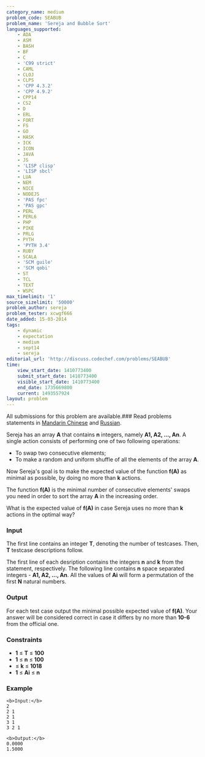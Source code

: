 ```yaml
---
category_name: medium
problem_code: SEABUB
problem_name: 'Sereja and Bubble Sort'
languages_supported:
    - ADA
    - ASM
    - BASH
    - BF
    - C
    - 'C99 strict'
    - CAML
    - CLOJ
    - CLPS
    - 'CPP 4.3.2'
    - 'CPP 4.9.2'
    - CPP14
    - CS2
    - D
    - ERL
    - FORT
    - FS
    - GO
    - HASK
    - ICK
    - ICON
    - JAVA
    - JS
    - 'LISP clisp'
    - 'LISP sbcl'
    - LUA
    - NEM
    - NICE
    - NODEJS
    - 'PAS fpc'
    - 'PAS gpc'
    - PERL
    - PERL6
    - PHP
    - PIKE
    - PRLG
    - PYTH
    - 'PYTH 3.4'
    - RUBY
    - SCALA
    - 'SCM guile'
    - 'SCM qobi'
    - ST
    - TCL
    - TEXT
    - WSPC
max_timelimit: '1'
source_sizelimit: '50000'
problem_author: sereja
problem_tester: xcwgf666
date_added: 15-03-2014
tags:
    - dynamic
    - expectation
    - medium
    - sept14
    - sereja
editorial_url: 'http://discuss.codechef.com/problems/SEABUB'
time:
    view_start_date: 1410773400
    submit_start_date: 1410773400
    visible_start_date: 1410773400
    end_date: 1735669800
    current: 1493557924
layout: problem
---
```

All submissions for this problem are available.###  Read problems statements in [Mandarin Chinese](http://www.codechef.com/download/translated/SEPT14/mandarin/SEABUB.pdf) and [Russian](http://www.codechef.com/download/translated/SEPT14/russian/SEABUB.pdf).

Sereja has an array **A** that contains **n** integers, namely **A1, A2, ..., An**. A single action consists of performing one of two following operations:

- To swap two consecutive elements;
- To make a random and uniform shuffle of all the elements of the array **A**.

Now Sereja's goal is to make the expected value of the function **f(A)** as minimal as possible, by doing no more than **k** actions.

The function **f(A)** is the minimal number of consecutive elements' swaps you need in order to sort the array **A** in the increasing order.

What is the expected value of **f(A)** in case Sereja uses no more than **k** actions in the optimal way?

### Input

The first line contains an integer **T**, denoting the number of testcases. Then, **T** testcase descriptions follow.

The first line of each desription contains the integers **n** and **k** from the statement, respectively. The following line contains **n** space separated integers - **A1, A2, ..., An**. All the values of **Ai** will form a permutation of the first **N** natural numbers.

### Output

For each test case output the minimal possible expected value of **f(A)**. Your answer will be considered correct in case it differs by no more than **10-6** from the official one.

### Constraints

- **1** ≤ **T** ≤ **100**
- **1** ≤ **n** ≤ **100**
- ≤ **k** ≤ **1018**
- **1** ≤ **Ai** ≤ **n**

### Example

```
<b>Input:</b>
2
2 1
2 1
3 1
3 2 1

<b>Output:</b>
0.0000
1.5000


```